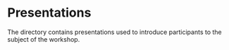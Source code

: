 # Presentations
The directory contains presentations used to introduce participants to the subject of the workshop.
